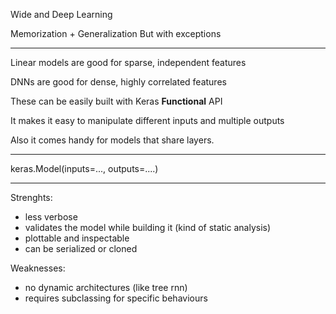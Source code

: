 
Wide and Deep Learning

Memorization + Generalization
But with exceptions

---

Linear models are good for sparse, independent features

DNNs are good for dense, highly correlated features

These can be easily built with Keras **Functional** API

It makes it easy to manipulate different inputs and multiple outputs

Also it comes handy for models that share layers.

---

keras.Model(inputs=..., outputs=....)

---

Strenghts:

- less verbose
- validates the model while building it (kind of static analysis)
- plottable and inspectable
- can be serialized or cloned

Weaknesses:

- no dynamic architectures (like tree rnn)
- requires subclassing for specific behaviours

